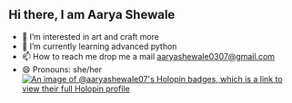 ## Hi there, I am Aarya Shewale
- 👀 I’m interested in art and craft more
- 🌱 I’m currently learning advanced python
- 📫 How to reach me drop me a mail aaryashewale0307@gmail.com
- 😄 Pronouns: she/her
[![An image of @aaryashewale07's Holopin badges, which is a link to view their full Holopin profile](https://holopin.me/aaryashewale07)](https://holopin.io/@aaryashewale07)
<!---
AaryaShewale07/AaryaShewale07 is a ✨ special ✨ repository because its `README.md` (this file) appears on your GitHub profile.
You can click the Preview link to take a look at your changes.
--->
